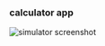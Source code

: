 ### calculator app

![simulator screenshot](https://github.com/sairohitp/app-calculator/blob/main/simulatorscreenshot.pjpg)